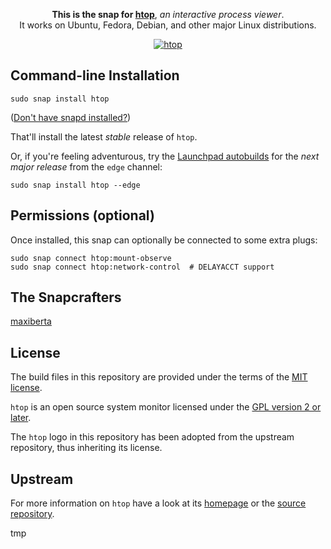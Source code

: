 <p align="center">
  <b>This is the snap for <a href="https://htop.dev/">htop</a></b>, <i>an interactive process viewer</i>.
  <br/>
  It works on Ubuntu, Fedora, Debian, and other major Linux distributions.
</p>

<p align="center">
  <a href="https://snapcraft.io/htop">
    <img alt="htop" src="https://snapcraft.io/htop/badge.svg" />
  </a>
</p>

## Command-line Installation

    sudo snap install htop

([Don't have snapd installed?](https://snapcraft.io/docs/core/install))

That'll install the latest _stable_ release of `htop`.

Or, if you're feeling adventurous, try the [Launchpad autobuilds](https://launchpad.net/~maxiberta/+snap/htop-edge) for the _next major release_ from the `edge` channel:

    sudo snap install htop --edge

## Permissions (optional)

Once installed, this snap can optionally be connected to some extra plugs:

    sudo snap connect htop:mount-observe
    sudo snap connect htop:network-control  # DELAYACCT support

## The Snapcrafters

[maxiberta](https://github.com/maxiberta/)

## License

The build files in this repository are provided under the terms of the [MIT license](LICENSE).

`htop` is an open source system monitor licensed under the [GPL version 2 or later](https://www.gnu.org/licenses/old-licenses/gpl-2.0.html).

The `htop` logo in this repository has been adopted from the upstream repository, thus inheriting its license.

## Upstream

For more information on `htop` have a look at its [homepage](https://htop.dev) or the [source repository](https://github.com/htop-dev/htop).

tmp
